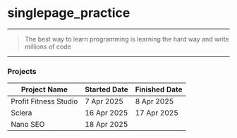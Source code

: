 # singlepage_practice

---

> The best way to learn programming is learning the hard way and write millions of code

---

### Projects

| Project Name          | Started Date | Finished Date |
| --------------------- | ------------ | ------------- |
| Profit Fitness Studio | 7 Apr 2025   | 8 Apr 2025    |
| Sclera                | 16 Apr 2025  | 17 Apr 2025   |
| Nano SEO              | 18 Apr 2025  |               |

